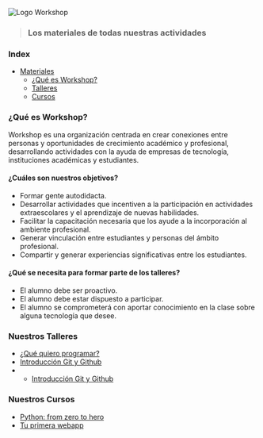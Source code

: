 ![Logo Workshop](./Imagenes/repoheaderflat.png)

> ### Los materiales de todas nuestras actividades

### Index

-   [Materiales](#)
    -   [¿Qué es Workshop?](#qué-es-workshop)
    -   [Talleres](#nuestros-talleres)
    -   [Cursos](#nuestros-cursos)

### ¿Qué es Workshop?
Workshop es una organización centrada en crear conexiones entre personas y oportunidades de crecimiento académico y profesional, desarrollando actividades con la ayuda de empresas de tecnología, instituciones académicas y estudiantes.

#### ¿Cuáles son nuestros objetivos?
* Formar gente autodidacta.
* Desarrollar actividades que incentiven a la participación en actividades extraescolares y el aprendizaje de nuevas habilidades.
* Facilitar la capacitación necesaria que los ayude a la incorporación al ambiente profesional.
* Generar vinculación entre estudiantes y personas del ámbito profesional.   
* Compartir y generar experiencias significativas entre los estudiantes.


#### ¿Qué se necesita para formar parte de los talleres?
* El alumno debe ser proactivo.
* El alumno debe estar dispuesto a participar.
* El alumno se comprometerá con aportar conocimiento en la clase sobre alguna tecnología que desee.

### Nuestros Talleres
* [¿Qué quiero programar?](/Sesiones/Pláticas/QueQuieroProgramar/main.md)
* [Introducción Git y Github](/Sesiones/Talleres/GitGithub/README.md)
* * [Introducción Git y Github](/Sesiones/Talleres/HtmlAndCss/README.md)

### Nuestros Cursos
* [Python: from zero to hero](https://github.com/VictorLaraL/PythonBegginers)
* [Tu primera webapp](https://github.com/MiguelRAvila/MiPrimeraAplicacionWeb/blob/master/1.-home.md)
